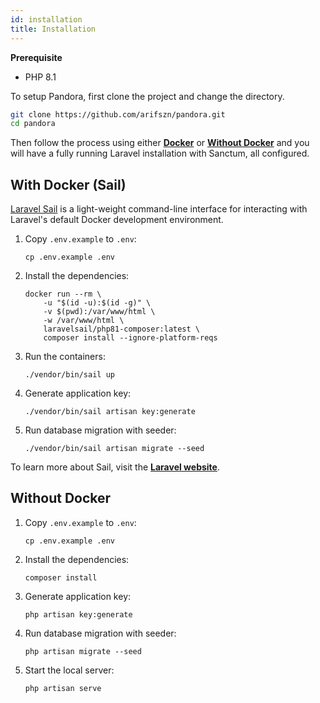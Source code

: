 ```yaml
---
id: installation
title: Installation
---
```


**Prerequisite**

- PHP 8.1

To setup Pandora, first clone the project and change the directory.

```sh
git clone https://github.com/arifszn/pandora.git
cd pandora
```

Then follow the process using either **[Docker](#with-docker-sail)** or **[Without Docker](#without-docker)** and you will have a fully running Laravel installation with Sanctum, all configured.

## With Docker (Sail)

[Laravel Sail](https://github.com/laravel/sail) is a light-weight command-line interface for interacting with Laravel's default Docker development environment.

1. Copy `.env.example` to `.env`:

   ```shell
   cp .env.example .env
   ```

2. Install the dependencies:

   ```shell
   docker run --rm \
       -u "$(id -u):$(id -g)" \
       -v $(pwd):/var/www/html \
       -w /var/www/html \
       laravelsail/php81-composer:latest \
       composer install --ignore-platform-reqs
   ```

3. Run the containers:

   ```shell
   ./vendor/bin/sail up
   ```

4. Generate application key:

   ```shell
   ./vendor/bin/sail artisan key:generate
   ```

5. Run database migration with seeder:

   ```shell
   ./vendor/bin/sail artisan migrate --seed
   ```

To learn more about Sail, visit the **[Laravel website](https://laravel.com/docs/9.x/sail)**.

## Without Docker

1. Copy `.env.example` to `.env`:

   ```shell
   cp .env.example .env
   ```

2. Install the dependencies:

   ```shell
   composer install
   ```

3. Generate application key:

   ```shell
   php artisan key:generate
   ```

4. Run database migration with seeder:

   ```shell
   php artisan migrate --seed
   ```

5. Start the local server:

   ```shell
   php artisan serve
   ```
